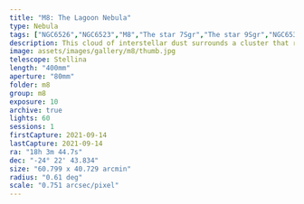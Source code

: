 ```yaml
---
title: "M8: The Lagoon Nebula"
type: Nebula
tags: ["NGC6526","NGC6523","M8","The star 7Sgr","The star 9Sgr","NGC6530","Lagoon Nebula"]
description: This cloud of interstellar dust surrounds a cluster that radiates energy to make the nebula glow.
image: assets/images/gallery/m8/thumb.jpg
telescope: Stellina
length: "400mm"
aperture: "80mm"
folder: m8
group: m8
exposure: 10   
archive: true 
lights: 60
sessions: 1
firstCapture: 2021-09-14
lastCapture: 2021-09-14
ra: "18h 3m 44.7s"
dec: "-24° 22' 43.834"
size: "60.799 x 40.729 arcmin"
radius: "0.61 deg"
scale: "0.751 arcsec/pixel"
---
```

